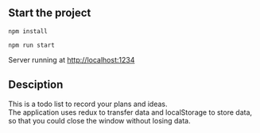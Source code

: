 ## Start the project

    npm install  

    npm run start 

Server running at  <http://localhost:1234>

## Desciption

This is a todo list to record your plans and ideas.  
The application uses redux to transfer data and localStorage to store data, so that you could close the window without losing data.